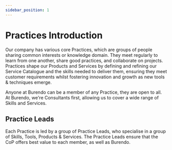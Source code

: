 ```yaml
---
sidebar_position: 1
---
```

# Practices Introduction

Our company has various core Practices, which are groups of people sharing common interests or knowledge domain. They meet regularly to learn from one another, share good practices, and collaborate on projects. Practices shape our Products and Services by defining and refining our Service Catalogue and the skills needed to deliver them, ensuring they meet customer requirements whilst fostering innovation and growth as new tools & techniques emerge.

Anyone at Burendo can be a member of any Practice, they are open to all.  At Burendo, we're Consultants first, allowing us to cover a wide range of Skills and Services.

## Practice Leads

Each Practice is led by a group of Practice Leads, who specialise in a group of Skills, Tools, Products & Services.  The Practice Leads ensure that the CoP offers best value to each member, as well as Burendo.